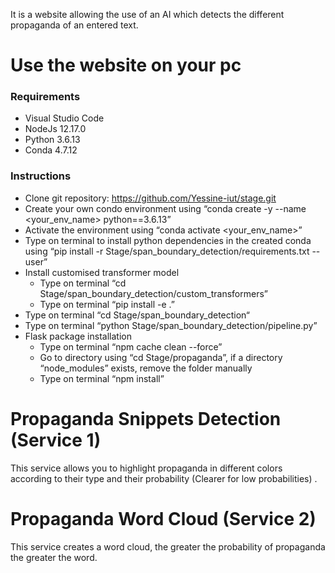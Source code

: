 It is a website allowing the use of an AI which detects the different propaganda of an entered text.

# Use the website on your pc
 ### Requirements
 
  - Visual Studio Code
  - NodeJs 12.17.0
  - Python 3.6.13
  - Conda 4.7.12
 
 ### Instructions
 
  - Clone git repository: https://github.com/Yessine-iut/stage.git
  - Create your own condo environment using “conda create -y --name <your_env_name> python==3.6.13”
  - Activate the environment using “conda activate <your_env_name>”
  - Type on terminal to install python dependencies in the created conda using “pip install -r Stage/span_boundary_detection/requirements.txt --user”
  - Install customised transformer model
     - Type on terminal “cd Stage/span_boundary_detection/custom_transformers”
     - Type on terminal “pip install -e .”
  - Type on terminal “cd Stage/span_boundary_detection“
  - Type on terminal “python Stage/span_boundary_detection/pipeline.py”
  - Flask package installation
      - Type on terminal “npm cache clean --force”
      - Go to directory using “cd Stage/propaganda”, if a directory “node_modules” exists, remove the folder manually
      - Type on terminal “npm install”

# Propaganda Snippets Detection (Service 1)
   This service allows you to highlight propaganda in different colors according to their type and their probability (Clearer for low probabilities) .
   
# Propaganda Word Cloud (Service 2)
   This service creates a word cloud, the greater the probability of propaganda the greater the word.
    

